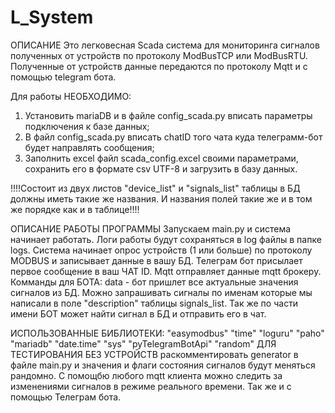 # L_System
ОПИСАНИЕ
Это легковесная Scada система для мониторинга сигналов полученных от устройств по протоколу ModBusTCP или ModBusRTU.
Полученные от устройств данные передаются по протоколу Mqtt и с помощью telegram бота.

Для работы НЕОБХОДИМО:
1. Установить mariaDB и в файле config_scada.py вписать параметры подключения к базе данных;
2. В файл config_scada.py вписать chatID того чата куда телеграмм-бот будет направлять сообщения;
3. Заполнить excel файл scada_config.excel своими параметрами, сохранить его в формате csv UTF-8 и загрузить в базу данных.

!!!!Состоит из двух листов "device_list" и "signals_list" таблицы в БД должны иметь такие же названия.
И названия полей такие же и в том же порядке как и в таблице!!!!

ОПИСАНИЕ РАБОТЫ ПРОГРАММЫ
Запускаем main.py  и система начинает работать. Логи работы будут сохраняться в log файлы в папке logs.
Система начинает опрос устройств (1 или больше) по протоколу MODBUS и записывает данные в  вашу БД. 
Телеграм бот присылает первое сообщение в ваш ЧАТ ID. 
Mqtt отправляет данные mqtt брокеру.
Комманды для БОТА: data - бот пришлет все актуальные значения сигналов из БД.
Можно запрашивать сигналы по именам которые мы написали в поле "description" таблицы signals_list.
Так же по части имени БОТ может найти сигнал в БД и отправить его в чат.

ИСПОЛЬЗОВАННЫЕ БИБЛИОТЕКИ: 
"easymodbus"
"time"
"loguru"
"paho"
"mariadb"
"date.time"
"sys"
"pyTelegramBotApi"
"random"
ДЛЯ ТЕСТИРОВАНИЯ БЕЗ УСТРОЙСТВ раcкомментировать generator в файле main.py и значения и флаги состояния сигналов будут меняться рандомно.
С помощбю любого mqtt клиента можно следить за изменениями сигналов в режиме реального времени. Так же и с помощью Телеграм бота.
